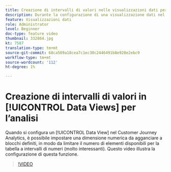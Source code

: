 ```yaml
---
title: Creazione di intervalli di valori nelle visualizzazioni dati per l’analisi
description: Durante la configurazione di una visualizzazione dati nel Customer Journey Analytics, è possibile impostare una dimensione numerica da agganciare in blocchi definiti, in modo da limitare il numero di elementi disponibili per la tabella a intervalli di numeri (molto interessanti). Questo video illustra la configurazione di questa funzione.
feature: Visualizzazioni dati
role: Administrator
level: Beginner
doc-type: feature video
thumbnail: 332864.jpg
kt: 7587
translation-type: tm+mt
source-git-commit: 68ca589a18cea7c1ec30c2446491b8e920e2ebc9
workflow-type: tm+mt
source-wordcount: '112'
ht-degree: 1%

---
```



# Creazione di intervalli di valori in [!UICONTROL Data Views] per l’analisi

Quando si configura un [!UICONTROL Data View] nel Customer Journey Analytics, è possibile impostare una dimensione numerica da agganciare a blocchi definiti, in modo da limitare il numero di elementi disponibili per la tabella a intervalli di numeri (molto interessanti). Questo video illustra la configurazione di questa funzione.

>[!VIDEO](https://video.tv.adobe.com/v/332864/?quality=12&learn=on)
